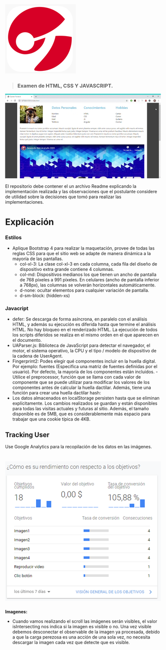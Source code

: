 
# ![Examen](logo.png)

> ### Examen de HTML, CSS Y JAVASCRIPT.

<p>
  <img src="gif/video.gif" alt="Video" width="800">
</p>

El repositorio debe contener el un archivo Readme explicando la implementación realizada y las observaciones que el postulante considere de utilidad sobre la decisiones que tomó para realizar las implementaciones.


# Explicación

### Estilos

- Aplique Bootstrap 4 para realizar la maquetación, provee de todas las reglas CSS para que el sitio web se adapte de manera dinámica a la mayoría de las pantallas.
    - col-xl-3: La clase col-xl-3 en cada columna, cada fila del diseño de dispositivo extra grande contiene 4 columnas.
    - col-md: Dispositivos medianos los que tienen un ancho de pantalla de 768 píxeles a 991 píxeles. En celulares (ancho de pantalla inferior a 768px), las columnas se    volverán horizontales automáticamente.
    - d-none: ocultar elementos para cualquier variación de pantalla.
    - d-sm-block: (hidden-xs)

### Javacript

- defer: Se descarga de forma asíncrona, en paralelo con el análisis HTML, y además su ejecución es diferida hasta que termine el análisis HTML. No hay bloqueo en el renderizado HTML. La ejecución de todos los scripts diferidos se realiza en el mismo orden en el que aparecen en el documento.
- UAParser.js: Biblioteca de JavaScript para detectar el navegador, el motor, el sistema operativo, la CPU y el tipo / modelo de dispositivo de la cadena de UserAgent.
- Fingerprint2: Podes elegir qué componentes incluir en la huella digital. Por ejemplo:  fuentes (Especifica una matriz de fuentes definidas por el usuario). Por defecto, la mayoría de los componentes están incluidos.
    -Utilice el preprocessor, función que se llama con cada valor de componente que se puede utilizar para modificar los valores de los componentes antes de calcular la huella dactilar. Además, tiene una función para crear una huella dactilar hash:
- Los datos almacenados en localStorage persisten hasta que se eliminan explícitamente. Los cambios realizados se guardan y están disponibles para todas las visitas actuales y futuras al sitio. Además, el tamaño disponible es de 5MB, que es considerablemente más espacio para trabajar que una cookie típica de 4KB.

## Tracking User

Use Google Analytics para la recopilación de los datos en las imágenes.

# ![GOOGLE ANALYTICS](google-analytics.png)

**Imagenes:**

- Cuando vamos realizando el scroll las imágenes serán visibles, el valor isIntersecting nos indica si la imagen es visible o no. Una vez visible debemos desconectar el observable de la imagen ya procesada, debido a que la carga perezosa es una acción de una sola vez, no necesita descargar la imagen cada vez que detecte que es visible.


